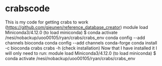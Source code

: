 # crabscode
This is my code for getting crabs to work (https://github.com/gjeunen/reference_database_creator)
module load Miniconda3/4.12.0 (to load miniconda)
$ conda activate /nesi/nobackup/uoo00105/ryan/crabs/crabs_env
conda config --add channels bioconda
conda config --add channels conda-forge
conda install -c bioconda crabs
crabs -h (check installation)
Now that I have installed it I will only need to run:
module load Miniconda3/4.12.0 (to load miniconda)
$ conda activate /nesi/nobackup/uoo00105/ryan/crabs/crabs_env
